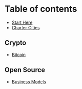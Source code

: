 # Table of contents

* [Start Here](README.md)
* [Charter Cities](charter-cities.md)

## Crypto

* [Bitcoin](bitcoin.md)

## Open Source

* [Business Models](open-source/business-models.md)

